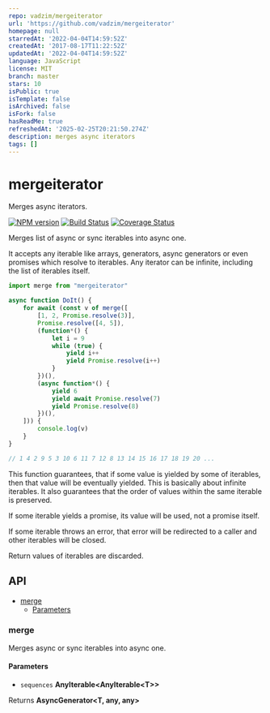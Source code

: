 ```yaml
---
repo: vadzim/mergeiterator
url: 'https://github.com/vadzim/mergeiterator'
homepage: null
starredAt: '2022-04-04T14:59:52Z'
createdAt: '2017-08-17T11:22:52Z'
updatedAt: '2022-04-04T14:59:52Z'
language: JavaScript
license: MIT
branch: master
stars: 10
isPublic: true
isTemplate: false
isArchived: false
isFork: false
hasReadMe: true
refreshedAt: '2025-02-25T20:21:50.274Z'
description: merges async iterators
tags: []
---
```


# mergeiterator

Merges async iterators.

[![NPM version](https://img.shields.io/npm/v/mergeiterator.svg?style=flat-square)](https://npmjs.org/package/mergeiterator)
[![Build Status](https://img.shields.io/travis/vadzim/mergeiterator/master.svg?style=flat-square)](https://travis-ci.org/vadzim/mergeiterator)
[![Coverage Status](https://img.shields.io/codecov/c/github/vadzim/mergeiterator/master.svg?style=flat-square)](https://codecov.io/gh/vadzim/mergeiterator/branch/master)

Merges list of async or sync iterables into async one.

It accepts any iterable like arrays, generators, async generators or even promises which resolve to iterables.
Any iterator can be infinite, including the list of iterables itself.

```javascript
import merge from "mergeiterator"

async function DoIt() {
	for await (const v of merge([
		[1, 2, Promise.resolve(3)],
		Promise.resolve([4, 5]),
		(function*() {
			let i = 9
			while (true) {
				yield i++
				yield Promise.resolve(i++)
			}
		})(),
		(async function*() {
			yield 6
			yield await Promise.resolve(7)
			yield Promise.resolve(8)
		})(),
	])) {
		console.log(v)
	}
}

// 1 4 2 9 5 3 10 6 11 7 12 8 13 14 15 16 17 18 19 20 ...
```

This function guarantees, that if some value is yielded by some of iterables, then that value will be eventually yielded. This is basically about infinite iterables.
It also guarantees that the order of values within the same iterable is preserved.

If some iterable yields a promise, its value will be used, not a promise itself.

If some iterable throws an error, that error will be redirected to a caller and other iterables will be closed.

Return values of iterables are discarded.

## API

-   [merge](#merge)
    -   [Parameters](#parameters)

### merge

Merges async or sync iterables into async one.

#### Parameters

-   `sequences` **AnyIterable&lt;AnyIterable&lt;T>>** 

Returns **AsyncGenerator&lt;T, any, any>** 

